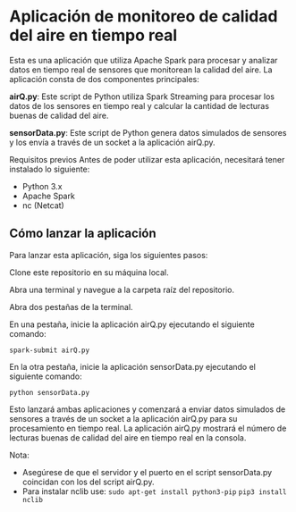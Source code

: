# Aplicación de monitoreo de calidad del aire en tiempo real
Esta es una aplicación que utiliza Apache Spark para procesar y analizar datos en tiempo real de sensores que monitorean la calidad del aire. La aplicación consta de dos componentes principales:

**airQ.py**: Este script de Python utiliza Spark Streaming para procesar los datos de los sensores en tiempo real y calcular la cantidad de lecturas buenas de calidad del aire.

**sensorData.py**: Este script de Python genera datos simulados de sensores y los envía a través de un socket a la aplicación airQ.py.

Requisitos previos
Antes de poder utilizar esta aplicación, necesitará tener instalado lo siguiente:

* Python 3.x
* Apache Spark
* nc (Netcat)

## Cómo lanzar la aplicación
Para lanzar esta aplicación, siga los siguientes pasos:

Clone este repositorio en su máquina local.

Abra una terminal y navegue a la carpeta raíz del repositorio.

Abra dos pestañas de la terminal.

En una pestaña, inicie la aplicación airQ.py ejecutando el siguiente comando:

```spark-submit airQ.py```

En la otra pestaña, inicie la aplicación sensorData.py ejecutando el siguiente comando:

```python sensorData.py```

Esto lanzará ambas aplicaciones y comenzará a enviar datos simulados de sensores a través de un socket a la aplicación airQ.py para su procesamiento en tiempo real. La aplicación airQ.py mostrará el número de lecturas buenas de calidad del aire en tiempo real en la consola.

Nota: 
* Asegúrese de que el servidor y el puerto en el script sensorData.py coincidan con los del script airQ.py.
* Para instalar nclib use:
```sudo apt-get install python3-pip```
```pip3 install nclib```
